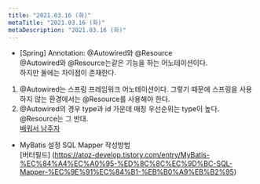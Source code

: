 ```yaml
---
title: "2021.03.16 (화)"
metaTitle: "2021.03.16 (화)"
metaDescription: "2021.03.16 (화)"
---
```


- [Spring] Annotation: @Autowired와 @Resource  
@Autowired와 @Resource는같은 기능을 하는 어노테이션이다.  
하지만 둘에는 차이점이 존재한다.
1. @Autowired는 스프링 프레임워크 어노테이션이다. 그렇기 때문에 스프링을 사용하지 않는 환경에서는 @Resource를 사용해야 한다.
2. @Autowired의 경우 type과 id 가운데 매칭 우선순위는 type이 높다. @Resource는 그 반대.  
[배워서 남주자](https://countryxide.tistory.com/1)  


- MyBatis 설정 SQL Mapper 작성방법  
[버터필드] (https://atoz-develop.tistory.com/entry/MyBatis-%EC%84%A4%EC%A0%95-%ED%8C%8C%EC%9D%BC-SQL-Mapper-%EC%9E%91%EC%84%B1-%EB%B0%A9%EB%B2%95)  